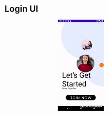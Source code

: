 # Login UI

<p align="center"  width="60%">
  <img width="30%" src="https://github.com/muberracelik/patika_fmss_kotlin/blob/main/Week2HomeWork2/res/loginUI.gif" alt="Application View"/>
</p>